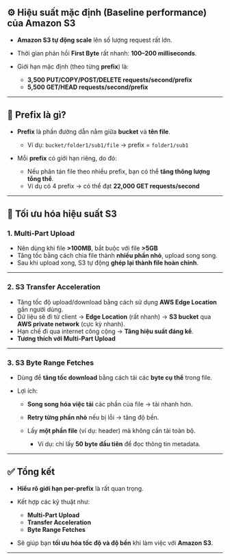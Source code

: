 ## ⚙️ **Hiệu suất mặc định (Baseline performance) của Amazon S3**

* **Amazon S3 tự động scale** lên số lượng request rất lớn.
* Thời gian phản hồi **First Byte** rất nhanh: **100–200 milliseconds**.
* Giới hạn mặc định (theo từng **prefix**) là:

  * **3,500 PUT/COPY/POST/DELETE requests/second/prefix**
  * **5,500 GET/HEAD requests/second/prefix**

---

## 📁 **Prefix là gì?**

* **Prefix** là phần đường dẫn nằm giữa **bucket** và **tên file**.

  * Ví dụ: `bucket/folder1/sub1/file` → prefix = `folder1/sub1`
* Mỗi **prefix** có giới hạn riêng, do đó:

  * Nếu phân tán file theo nhiều prefix, bạn có thể **tăng thông lượng tổng thể**.
  * Ví dụ có 4 prefix → có thể đạt **22,000 GET requests/second**

---

## 🚀 **Tối ưu hóa hiệu suất S3**

### 1. **Multi-Part Upload**

* Nên dùng khi file **>100MB**, bắt buộc với file **>5GB**
* Tăng tốc bằng cách chia file thành **nhiều phần nhỏ**, upload song song.
* Sau khi upload xong, S3 tự động **ghép lại thành file hoàn chỉnh**.

---

### 2. **S3 Transfer Acceleration**

* Tăng tốc độ upload/download bằng cách sử dụng **AWS Edge Location** gần người dùng.
* Dữ liệu sẽ đi từ client → **Edge Location** (rất nhanh) → **S3 bucket** qua **AWS private network** (cực kỳ nhanh).
* Hạn chế đi qua internet công cộng → **Tăng hiệu suất đáng kể**.
* **Tương thích với Multi-Part Upload**

---

### 3. **S3 Byte Range Fetches**

* Dùng để **tăng tốc download** bằng cách tải các **byte cụ thể** trong file.
* Lợi ích:

  * **Song song hóa việc tải** các phần của file → tải nhanh hơn.
  * **Retry từng phần nhỏ** nếu bị lỗi → tăng độ bền.
  * Lấy **một phần file** (ví dụ: header) mà không cần tải toàn bộ.

    * Ví dụ: chỉ lấy **50 byte đầu tiên** để đọc thông tin metadata.

---

## ✅ **Tổng kết**

* **Hiểu rõ giới hạn per-prefix** là rất quan trọng.
* Kết hợp các kỹ thuật như:

  * **Multi-Part Upload**
  * **Transfer Acceleration**
  * **Byte Range Fetches**
* Sẽ giúp bạn **tối ưu hóa tốc độ và độ bền** khi làm việc với **Amazon S3**.

---
